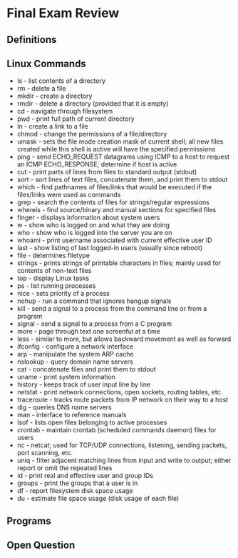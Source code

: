 # Final Exam Review

## Definitions


## Linux Commands
* ls - list contents of a directory
* rm - delete a file
* mkdir - create a directory
* rmdir - delete a directory (provided that it is empty)
* cd - navigate through filesystem
* pwd - print full path of current directory
* ln - create a link to a file
* chmod - change the permissions of a file/directory
* umask - sets the file mode creation mask of current shell; all new files
  created while this shell is active will have the specified permissions
* ping - send ECHO_REQUEST datagrams using ICMP to a host to request an ICMP
  ECHO_RESPONSE; determine if host is active
* cut - print parts of lines from files to standard output (stdout)
* sort - sort lines of text files, concatenate them, and print them to stdout
* which - find pathnames of files/links that would be executed if the
  files/links were used as commands
* grep - search the contents of files for strings/regular expressions
* whereis - find source/binary and manual sections for specified files
* finger - displays information about system users
* w - show who is logged on and what they are doing
* who - show who is logged into the server you are on
* whoami - print username associated with current effective user ID
* last - show listing of last logged-in users (usually since reboot)
* file - determines filetype
* strings - prints strings of printable characters in files; mainly used for
  contents of non-text files
* top - display Linux tasks
* ps - list running processes
* nice - sets priority of a process
* nohup - run a command that ignores hangup signals
* kill - send a signal to a process from the command line or from a program
* signal - send a signal to a process from a C program
* more - page through text one screenful at a time
* less - similar to more, but allows backward movement as well as forward
* ifconfig - configure a network interface
* arp - manipulate the system ARP cache
* nslookup - query domain name servers
* cat - concatenate files and print them to stdout
* uname - print system information
* history - keeps track of user input line by line
* netstat - print network connections, open sockets, routing tables, etc.
* traceroute - tracks route packets from IP network on their way to a host
* dig - queries DNS name servers
* man - interface to reference manuals
* lsof - lists open files belonging to active processes
* crontab - maintain crontab (scheduled commands daemon) files for users
* nc - netcat; used for TCP/UDP connections, listening, sending packets, port
  scanning, etc.
* uniq - filter adjacent matching lines from input and write to output; either
  report or omit the repeated lines
* id - print real and effective user and group IDs
* groups - print the groups that a user is in
* df - report filesystem disk space usage
* du - estimate file space usage (disk usage of each file)

## Programs


## Open Question
